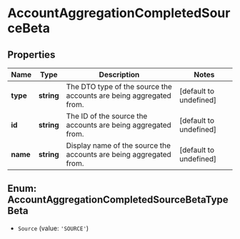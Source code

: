 # AccountAggregationCompletedSourceBeta

## Properties

Name | Type | Description | Notes
------------ | ------------- | ------------- | -------------
**type** | **string** | The DTO type of the source the accounts are being aggregated from. | [default to undefined]
**id** | **string** | The ID of the source the accounts are being aggregated from. | [default to undefined]
**name** | **string** | Display name of the source the accounts are being aggregated from. | [default to undefined]



## Enum: AccountAggregationCompletedSourceBetaTypeBeta


* `Source` (value: `'SOURCE'`)




